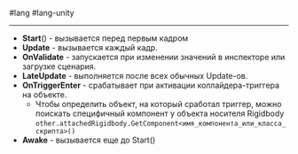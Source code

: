 #lang #lang-unity 

---
- **Start**() - вызывается перед первым кадром
- **Update** - вызывается каждый кадр.
- **OnValidate** - запускается при изменении значений в инспекторе или загрузке сценария.
- **LateUpdate** - выполняется после всех обычных Update-ов.
- **OnTriggerEnter** - срабатывает при активации коллайдера-триггера на объекте. 
	- Чтобы определить объект, на который сработал триггер, можно поискать специфичный компонент у объекта носителя Rigidbody `other.attachedRigidbody.GetComponent<имя_компонента_или_класса_скрипта>()`
- **Awake** - вызывается еще до Start()